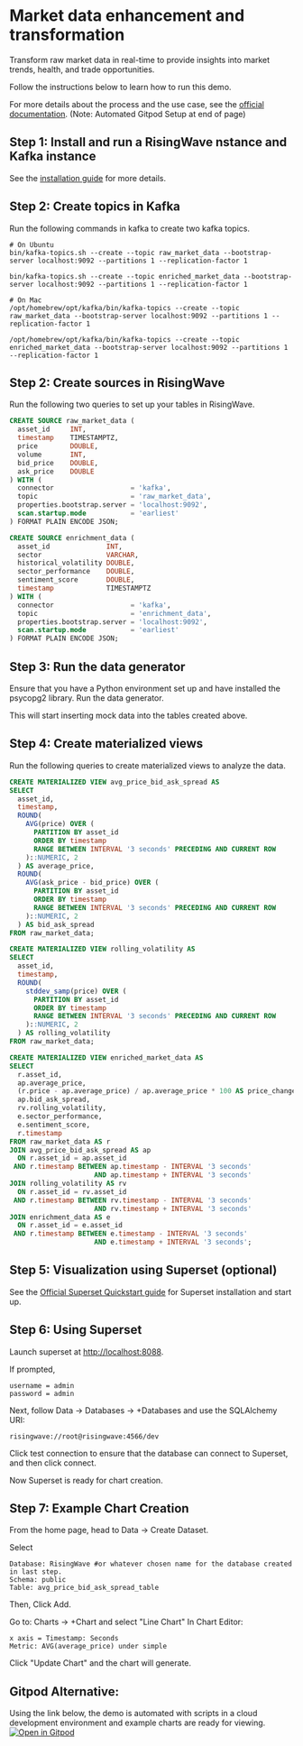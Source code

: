 # Market data enhancement and transformation

Transform raw market data in real-time to provide insights into market trends, health, and trade opportunities.

Follow the instructions below to learn how to run this demo. 

For more details about the process and the use case, see the [official documentation](https://docs.risingwave.com/demos/market-data-enrichment). (Note: Automated Gitpod Setup at end of page)

## Step 1: Install and run a RisingWave nstance and Kafka instance

See the [installation guide](/00-get-started/00-install-kafka-pg-rw.md#install-risingwave) for more details.

## Step 2: Create topics in Kafka

Run the following commands in kafka to create two kafka topics.

```terminal
# On Ubuntu
bin/kafka-topics.sh --create --topic raw_market_data --bootstrap-server localhost:9092 --partitions 1 --replication-factor 1

bin/kafka-topics.sh --create --topic enriched_market_data --bootstrap-server localhost:9092 --partitions 1 --replication-factor 1

# On Mac 
/opt/homebrew/opt/kafka/bin/kafka-topics --create --topic raw_market_data --bootstrap-server localhost:9092 --partitions 1 --replication-factor 1

/opt/homebrew/opt/kafka/bin/kafka-topics --create --topic enriched_market_data --bootstrap-server localhost:9092 --partitions 1 --replication-factor 1
```


## Step 2: Create sources in RisingWave

Run the following two queries to set up your tables in RisingWave.

```sql
CREATE SOURCE raw_market_data (
  asset_id     INT,
  timestamp    TIMESTAMPTZ,
  price        DOUBLE,
  volume       INT,
  bid_price    DOUBLE,
  ask_price    DOUBLE
) WITH (
  connector                   = 'kafka',
  topic                       = 'raw_market_data',
  properties.bootstrap.server = 'localhost:9092',
  scan.startup.mode           = 'earliest'
) FORMAT PLAIN ENCODE JSON;
```

```sql
CREATE SOURCE enrichment_data (
  asset_id              INT,
  sector                VARCHAR,
  historical_volatility DOUBLE,
  sector_performance    DOUBLE,
  sentiment_score       DOUBLE,
  timestamp             TIMESTAMPTZ
) WITH (
  connector                   = 'kafka',
  topic                       = 'enrichment_data',
  properties.bootstrap.server = 'localhost:9092',
  scan.startup.mode           = 'earliest'
) FORMAT PLAIN ENCODE JSON;
```

## Step 3: Run the data generator

Ensure that you have a Python environment set up and have installed the psycopg2 library. Run the data generator.

This will start inserting mock data into the tables created above.

## Step 4: Create materialized views

Run the following queries to create materialized views to analyze the data.

```sql
CREATE MATERIALIZED VIEW avg_price_bid_ask_spread AS
SELECT
  asset_id,
  timestamp,
  ROUND(
    AVG(price) OVER (
      PARTITION BY asset_id
      ORDER BY timestamp
      RANGE BETWEEN INTERVAL '3 seconds' PRECEDING AND CURRENT ROW
    )::NUMERIC, 2
  ) AS average_price,
  ROUND(
    AVG(ask_price - bid_price) OVER (
      PARTITION BY asset_id
      ORDER BY timestamp
      RANGE BETWEEN INTERVAL '3 seconds' PRECEDING AND CURRENT ROW
    )::NUMERIC, 2
  ) AS bid_ask_spread
FROM raw_market_data;
```

```sql
CREATE MATERIALIZED VIEW rolling_volatility AS
SELECT
  asset_id,
  timestamp,
  ROUND(
    stddev_samp(price) OVER (
      PARTITION BY asset_id
      ORDER BY timestamp
      RANGE BETWEEN INTERVAL '3 seconds' PRECEDING AND CURRENT ROW
    )::NUMERIC, 2
  ) AS rolling_volatility
FROM raw_market_data;
```

```sql
CREATE MATERIALIZED VIEW enriched_market_data AS
SELECT
  r.asset_id,
  ap.average_price,
  (r.price - ap.average_price) / ap.average_price * 100 AS price_change,
  ap.bid_ask_spread,
  rv.rolling_volatility,
  e.sector_performance,
  e.sentiment_score,
  r.timestamp
FROM raw_market_data AS r
JOIN avg_price_bid_ask_spread AS ap
  ON r.asset_id = ap.asset_id
 AND r.timestamp BETWEEN ap.timestamp - INTERVAL '3 seconds'
                     AND ap.timestamp + INTERVAL '3 seconds'
JOIN rolling_volatility AS rv
  ON r.asset_id = rv.asset_id
 AND r.timestamp BETWEEN rv.timestamp - INTERVAL '3 seconds'
                     AND rv.timestamp + INTERVAL '3 seconds'
JOIN enrichment_data AS e
  ON r.asset_id = e.asset_id
 AND r.timestamp BETWEEN e.timestamp - INTERVAL '3 seconds'
                     AND e.timestamp + INTERVAL '3 seconds';
```

## Step 5: Visualization using Superset (optional)

See the [Official Superset Quickstart guide](https://superset.apache.org/docs/quickstart/) for Superset installation and start up.

## Step 6: Using Superset

Launch superset at [http://localhost:8088](http://localhost:8088).

If prompted,
```terminal
username = admin
password = admin
```

Next, follow Data -> Databases -> +Databases and use the SQLAlchemy URI:
```terminal
risingwave://root@risingwave:4566/dev
```
Click test connection to ensure that the database can connect to Superset, and then click connect. 

Now Superset is ready for chart creation. 

## Step 7: Example Chart Creation 

From the home page, head to Data -> Create Dataset.

Select
```terminal
Database: RisingWave #or whatever chosen name for the database created in last step.
Schema: public
Table: avg_price_bid_ask_spread_table
```
Then, Click Add. 

Go to: Charts -> +Chart and select "Line Chart"
In Chart Editor: 
```terminal
x axis = Timestamp: Seconds
Metric: AVG(average_price) under simple
```
Click "Update Chart" and the chart will generate. 

## Gitpod Alternative:
Using the link below, the demo is automated with scripts in a cloud development environment and example charts are ready for viewing.
[![Open in Gitpod](https://gitpod.io/button/open-in-gitpod.svg)](https://gitpod.io/#https://github.com/tinytimcodes/awesome-stream-processing/tree/main/02-simple-demos/capital_markets/market_data_enrichment)

